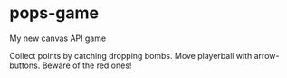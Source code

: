 # pops-game
My new canvas API game

Collect points by catching dropping bombs. Move playerball with arrow-buttons.
Beware of the red ones! 
